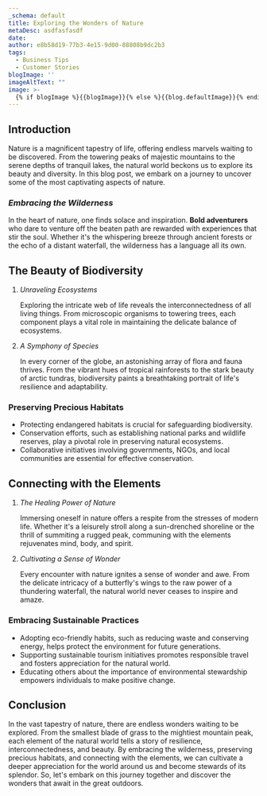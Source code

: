 ```yaml
---
_schema: default
title: Exploring the Wonders of Nature
metaDesc: asdfasfasdf
date: 
author: e8b58d19-77b3-4e15-9d00-88808b9dc2b3
tags:
  - Business Tips
  - Customer Stories
blogImage: ''
imageAltText: ""
image: >-
  {% if blogImage %}{{blogImage}}{% else %}{{blog.defaultImage}}{% endif %}
---
```


## Introduction

Nature is a magnificent tapestry of life, offering endless marvels waiting to be discovered. From the towering peaks of majestic mountains to the serene depths of tranquil lakes, the natural world beckons us to explore its beauty and diversity. In this blog post, we embark on a journey to uncover some of the most captivating aspects of nature.

### *Embracing the Wilderness*

In the heart of nature, one finds solace and inspiration. **Bold adventurers** who dare to venture off the beaten path are rewarded with experiences that stir the soul. Whether it's the whispering breeze through ancient forests or the echo of a distant waterfall, the wilderness has a language all its own.

## The Beauty of Biodiversity

1. *Unraveling Ecosystems*

   Exploring the intricate web of life reveals the interconnectedness of all living things. From microscopic organisms to towering trees, each component plays a vital role in maintaining the delicate balance of ecosystems.

2. *A Symphony of Species*

   In every corner of the globe, an astonishing array of flora and fauna thrives. From the vibrant hues of tropical rainforests to the stark beauty of arctic tundras, biodiversity paints a breathtaking portrait of life's resilience and adaptability.

### **Preserving Precious Habitats**

- Protecting endangered habitats is crucial for safeguarding biodiversity.
- Conservation efforts, such as establishing national parks and wildlife reserves, play a pivotal role in preserving natural ecosystems.
- Collaborative initiatives involving governments, NGOs, and local communities are essential for effective conservation.

## Connecting with the Elements

1. *The Healing Power of Nature*

   Immersing oneself in nature offers a respite from the stresses of modern life. Whether it's a leisurely stroll along a sun-drenched shoreline or the thrill of summiting a rugged peak, communing with the elements rejuvenates mind, body, and spirit.

2. *Cultivating a Sense of Wonder*

   Every encounter with nature ignites a sense of wonder and awe. From the delicate intricacy of a butterfly's wings to the raw power of a thundering waterfall, the natural world never ceases to inspire and amaze.

### **Embracing Sustainable Practices**

- Adopting eco-friendly habits, such as reducing waste and conserving energy, helps protect the environment for future generations.
- Supporting sustainable tourism initiatives promotes responsible travel and fosters appreciation for the natural world.
- Educating others about the importance of environmental stewardship empowers individuals to make positive change.

## Conclusion

In the vast tapestry of nature, there are endless wonders waiting to be explored. From the smallest blade of grass to the mightiest mountain peak, each element of the natural world tells a story of resilience, interconnectedness, and beauty. By embracing the wilderness, preserving precious habitats, and connecting with the elements, we can cultivate a deeper appreciation for the world around us and become stewards of its splendor. So, let's embark on this journey together and discover the wonders that await in the great outdoors.